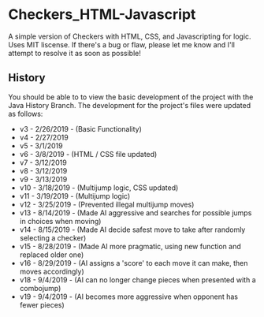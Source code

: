 # Checkers_HTML-Javascript
A simple version of Checkers with HTML, CSS, and Javascripting for logic. Uses MIT liscense. If there's a bug or flaw, please let me know and I'll attempt to resolve it as soon as possible!

## History
You should be able to to view the basic development of the project with the Java History Branch. The development for the project's files were updated as follows:
- v3 - 2/26/2019 - (Basic Functionality)
- v4 - 2/27/2019
- v5 - 3/1/2019
- v6 - 3/8/2019 - (HTML / CSS file updated)
- v7 - 3/12/2019
- v8 - 3/12/2019
- v9 - 3/13/2019
- v10 - 3/18/2019 - (Multijump logic, CSS updated)
- v11 - 3/19/2019 - (Multijump logic)
- v12 - 3/25/2019 - (Prevented illegal multijump moves)
- v13 - 8/14/2019 - (Made AI aggressive and searches for possible jumps in choices when moving)
- v14 - 8/15/2019 - (Made AI decide safest move to take after randomly selecting a checker)
- v15 - 8/28/2019 - (Made AI more pragmatic, using new function and replaced older one)
- v16 - 8/29/2019 - (AI assigns a 'score' to each move it can make, then moves accordingly)
- v18 - 9/4/2019 - (AI can no longer change pieces when presented with a combojump)
- v19 - 9/4/2019 - (AI becomes more aggressive when opponent has fewer pieces)

